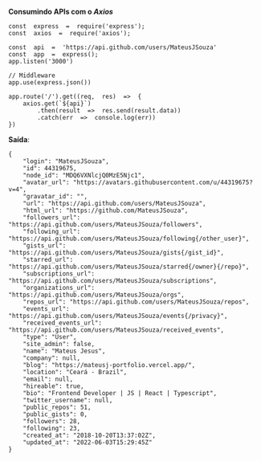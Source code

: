 **Consumindo APIs com o *Axios***

    const  express  =  require('express');
    const  axios  =  require('axios');
    
    const  api  =  'https://api.github.com/users/MateusJSouza'
    const  app  =  express();
    app.listen('3000')
    
    // Middleware
    app.use(express.json())
    
    app.route('/').get((req,  res)  =>  {
	    axios.get(`${api}`)
		    .then(result  =>  res.send(result.data))
		    .catch(err  =>  console.log(err))
    })

**Saída**:

    {
    	"login": "MateusJSouza",
    	"id": 44319675,
    	"node_id": "MDQ6VXNlcjQ0MzE5Njc1",
    	"avatar_url": "https://avatars.githubusercontent.com/u/44319675?v=4",
    	"gravatar_id": "",
    	"url": "https://api.github.com/users/MateusJSouza",
    	"html_url": "https://github.com/MateusJSouza",
    	"followers_url": "https://api.github.com/users/MateusJSouza/followers",
    	"following_url": "https://api.github.com/users/MateusJSouza/following{/other_user}",
    	"gists_url": "https://api.github.com/users/MateusJSouza/gists{/gist_id}",
    	"starred_url": "https://api.github.com/users/MateusJSouza/starred{/owner}{/repo}",
    	"subscriptions_url": "https://api.github.com/users/MateusJSouza/subscriptions",
    	"organizations_url": "https://api.github.com/users/MateusJSouza/orgs",
    	"repos_url": "https://api.github.com/users/MateusJSouza/repos",
    	"events_url": "https://api.github.com/users/MateusJSouza/events{/privacy}",
    	"received_events_url": "https://api.github.com/users/MateusJSouza/received_events",
    	"type": "User",
    	"site_admin": false,
    	"name": "Mateus Jesus",
    	"company": null,
    	"blog": "https://mateusj-portfolio.vercel.app/",
    	"location": "Ceará - Brazil",
    	"email": null,
    	"hireable": true,
    	"bio": "Frontend Developer | JS | React | Typescript",
    	"twitter_username": null,
    	"public_repos": 51,
    	"public_gists": 0,
    	"followers": 28,
    	"following": 23,
    	"created_at": "2018-10-20T13:37:02Z",
    	"updated_at": "2022-06-03T15:29:45Z"
    }
